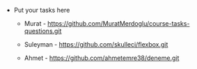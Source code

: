 - Put your tasks here

  - Murat - https://github.com/MuratMerdoglu/course-tasks-questions.git

  - Suleyman - https://github.com/skulleci/flexbox.git

  - Ahmet - https://github.com/ahmetemre38/deneme.git
